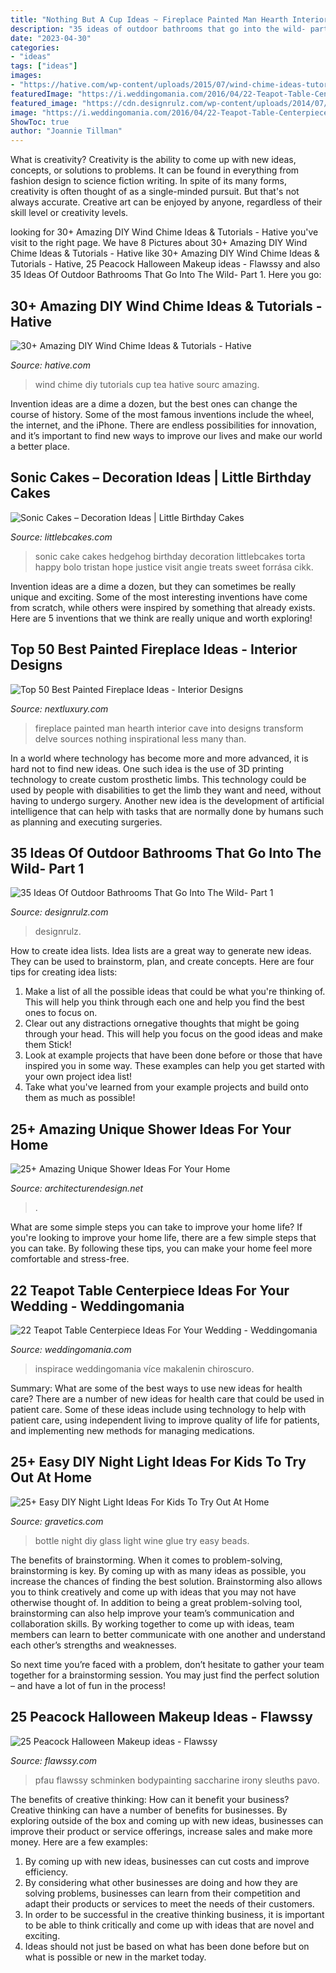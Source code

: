 ```yaml
---
title: "Nothing But A Cup Ideas ~ Fireplace Painted Man Hearth Interior Cave Into Designs Transform Delve Sources Nothing Inspirational Less Many Than"
description: "35 ideas of outdoor bathrooms that go into the wild- part 1"
date: "2023-04-30"
categories:
- "ideas"
tags: ["ideas"]
images:
- "https://hative.com/wp-content/uploads/2015/07/wind-chime-ideas-tutorials/5-wind-chime-ideas-tutorials.jpg"
featuredImage: "https://i.weddingomania.com/2016/04/22-Teapot-Table-Centerpiece-Ideas-For-Your-Wedding-7.jpg"
featured_image: "https://cdn.designrulz.com/wp-content/uploads/2014/07/outdoor-bathroom-designrulz-3.jpeg"
image: "https://i.weddingomania.com/2016/04/22-Teapot-Table-Centerpiece-Ideas-For-Your-Wedding-7.jpg"
ShowToc: true
author: "Joannie Tillman"
---
```



What is creativity?
Creativity is the ability to come up with new ideas, concepts, or solutions to problems. It can be found in everything from fashion design to science fiction writing. In spite of its many forms, creativity is often thought of as a single-minded pursuit. But that's not always accurate. Creative art can be enjoyed by anyone, regardless of their skill level or creativity levels.

	

		
looking for 30+ Amazing DIY Wind Chime Ideas &amp; Tutorials - Hative you've visit to the right page. We have 8 Pictures about 30+ Amazing DIY Wind Chime Ideas &amp; Tutorials - Hative like 30+ Amazing DIY Wind Chime Ideas &amp; Tutorials - Hative, 25 Peacock Halloween Makeup ideas - Flawssy and also 35 Ideas Of Outdoor Bathrooms That Go Into The Wild- Part 1. Here you go:
		
    
## 30+ Amazing DIY Wind Chime Ideas &amp; Tutorials - Hative

<img loading=lazy src="https://hative.com/wp-content/uploads/2015/07/wind-chime-ideas-tutorials/5-wind-chime-ideas-tutorials.jpg" onerror="this.onerror=null;this.src='https://tse1.mm.bing.net/th?id=OIP.nT2vvSwpldfgb7vuqkMiLwHaNw&amp;pid=15.1';" alt="30+ Amazing DIY Wind Chime Ideas &amp; Tutorials - Hative">

_Source: hative.com_

>wind chime diy tutorials cup tea hative sourc amazing. 

	

Invention ideas are a dime a dozen, but the best ones can change the course of history. Some of the most famous inventions include the wheel, the internet, and the iPhone. There are endless possibilities for innovation, and it’s important to find new ways to improve our lives and make our world a better place.

    
## Sonic Cakes – Decoration Ideas | Little Birthday Cakes

<img loading=lazy src="http://www.littlebcakes.com/wp-content/uploads/2014/05/Sonic-Cakes-768x1024.jpg" onerror="this.onerror=null;this.src='https://tse2.mm.bing.net/th?id=OIP.MyqhpkHc9yEPz6Bus1-PPAHaJ4&amp;pid=15.1';" alt="Sonic Cakes – Decoration Ideas | Little Birthday Cakes">

_Source: littlebcakes.com_

>sonic cake cakes hedgehog birthday decoration littlebcakes torta happy bolo tristan hope justice visit angie treats sweet forrása cikk. 

	

Invention ideas are a dime a dozen, but they can sometimes be really unique and exciting. Some of the most interesting inventions have come from scratch, while others were inspired by something that already exists. Here are 5 inventions that we think are really unique and worth exploring!

    
## Top 50 Best Painted Fireplace Ideas - Interior Designs

<img loading=lazy src="http://nextluxury.com/wp-content/uploads/man-cave-black-painted-fireplace-design.jpg" onerror="this.onerror=null;this.src='https://tse2.mm.bing.net/th?id=OIP.x1tkn2PWqzKb00WuU9rIDgAAAA&amp;pid=15.1';" alt="Top 50 Best Painted Fireplace Ideas - Interior Designs">

_Source: nextluxury.com_

>fireplace painted man hearth interior cave into designs transform delve sources nothing inspirational less many than. 

	

In a world where technology has become more and more advanced, it is hard not to find new ideas. One such idea is the use of 3D printing technology to create custom prosthetic limbs. This technology could be used by people with disabilities to get the limb they want and need, without having to undergo surgery. Another new idea is the development of artificial intelligence that can help with tasks that are normally done by humans such as planning and executing surgeries.

    
## 35 Ideas Of Outdoor Bathrooms That Go Into The Wild- Part 1

<img loading=lazy src="https://cdn.designrulz.com/wp-content/uploads/2014/07/outdoor-bathroom-designrulz-3.jpeg" onerror="this.onerror=null;this.src='https://tse2.mm.bing.net/th?id=OIP.EEuyZzN_hoYltrScizfjIQHaI0&amp;pid=15.1';" alt="35 Ideas Of Outdoor Bathrooms That Go Into The Wild- Part 1">

_Source: designrulz.com_

>designrulz. 

	

How to create idea lists.
Idea lists are a great way to generate new ideas. They can be used to brainstorm, plan, and create concepts. Here are four tips for creating idea lists:
1. Make a list of all the possible ideas that could be what you're thinking of. This will help you think through each one and help you find the best ones to focus on.
2. Clear out any distractions ornegative thoughts that might be going through your head. This will help you focus on the good ideas and make them Stick!
3. Look at example projects that have been done before or those that have inspired you in some way. These examples can help you get started with your own project idea list!
4. Take what you've learned from your example projects and build onto them as much as possible!

    
## 25+ Amazing Unique Shower Ideas For Your Home

<img loading=lazy src="https://cdn.architecturendesign.net/wp-content/uploads/2016/03/AD-Amazing-Unique-Shower-Ideas-For-Your-Home-05.jpg" onerror="this.onerror=null;this.src='https://tse1.mm.bing.net/th?id=OIP.9SxlkA4FTw8sbadXbrnFewHaLG&amp;pid=15.1';" alt="25+ Amazing Unique Shower Ideas For Your Home">

_Source: architecturendesign.net_

>. 

	

What are some simple steps you can take to improve your home life?
If you're looking to improve your home life, there are a few simple steps that you can take. By following these tips, you can make your home feel more comfortable and stress-free.

    
## 22 Teapot Table Centerpiece Ideas For Your Wedding - Weddingomania

<img loading=lazy src="https://i.weddingomania.com/2016/04/22-Teapot-Table-Centerpiece-Ideas-For-Your-Wedding-7.jpg" onerror="this.onerror=null;this.src='https://tse3.mm.bing.net/th?id=OIP.4_OI-jylMVnHUI4oB_KSjgAAAA&amp;pid=15.1';" alt="22 Teapot Table Centerpiece Ideas For Your Wedding - Weddingomania">

_Source: weddingomania.com_

>inspirace weddingomania více makalenin chiroscuro. 

	

Summary: What are some of the best ways to use new ideas for health care?
There are a number of new ideas for health care that could be used in patient care. Some of these ideas include using technology to help with patient care, using independent living to improve quality of life for patients, and implementing new methods for managing medications.

    
## 25+ Easy DIY Night Light Ideas For Kids To Try Out At Home

<img loading=lazy src="https://www.gravetics.com/wp-content/uploads/2017/07/Glue-glass-beads-to-an-old-wine-bottle-to-recreate-this-stunning-design.jpg" onerror="this.onerror=null;this.src='https://tse3.mm.bing.net/th?id=OIP.V52s1JzxQnDCHtrUuR9E1gHaJ4&amp;pid=15.1';" alt="25+ Easy DIY Night Light Ideas For Kids To Try Out At Home">

_Source: gravetics.com_

>bottle night diy glass light wine glue try easy beads. 

	

The benefits of brainstorming.
When it comes to problem-solving, brainstorming is key. By coming up with as many ideas as possible, you increase the chances of finding the best solution. Brainstorming also allows you to think creatively and come up with ideas that you may not have otherwise thought of.
In addition to being a great problem-solving tool, brainstorming can also help improve your team’s communication and collaboration skills. By working together to come up with ideas, team members can learn to better communicate with one another and understand each other’s strengths and weaknesses.

So next time you’re faced with a problem, don’t hesitate to gather your team together for a brainstorming session. You may just find the perfect solution – and have a lot of fun in the process!

    
## 25 Peacock Halloween Makeup Ideas - Flawssy

<img loading=lazy src="https://www.flawssy.com/wp-content/uploads/2016/05/peacock-simple-inspired-makeup.jpg" onerror="this.onerror=null;this.src='https://tse3.mm.bing.net/th?id=OIP.Sd_UyC7z7vLw9Fc-cxoqGQHaKN&amp;pid=15.1';" alt="25 Peacock Halloween Makeup ideas - Flawssy">

_Source: flawssy.com_

>pfau flawssy schminken bodypainting saccharine irony sleuths pavo. 

	

The benefits of creative thinking: How can it benefit your business?
Creative thinking can have a number of benefits for businesses. By exploring outside of the box and coming up with new ideas, businesses can improve their product or service offerings, increase sales and make more money. Here are a few examples:
1. By coming up with new ideas, businesses can cut costs and improve efficiency.
2. By considering what other businesses are doing and how they are solving problems, businesses can learn from their competition and adapt their products or services to meet the needs of their customers.
3. In order to be successful in the creative thinking business, it is important to be able to think critically and come up with ideas that are novel and exciting.
4. Ideas should not just be based on what has been done before but on what is possible or new in the market today.

